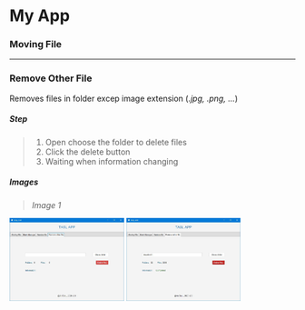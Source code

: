 # My App
### Moving File 

---
###

### Remove Other File

Removes files in folder excep image extension (*.jpg, .png, ...*)

##### Step 

>1. Open choose the folder to delete files
>2. Click the delete button
>3. Waiting when information changing
>

##### Images

>*Image 1*

<img src="image/RemoveOtherFile.JPG" width="40%" height="30%"/>     
<img src="image/RemoveOtherFile_2.JPG" width="40%" height="30%"/>    

